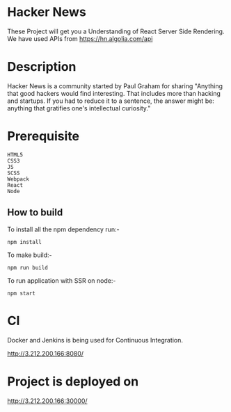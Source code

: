# Hacker News

These Project will get you a Understanding of React Server Side Rendering. We have used APIs from https://hn.algolia.com/api

# Description

Hacker News is a community started by Paul Graham for sharing "Anything that good hackers would find interesting. That includes more than hacking and startups. If you had to reduce it to a sentence, the answer might be: anything that gratifies one's intellectual curiosity."

# Prerequisite

    HTML5
    CSS3
    JS
    SCSS
    Webpack
    React
    Node

## How to build

To install all the npm dependency run:-

    npm install

To make build:-

    npm run build

To run application with SSR on node:-

    npm start

# CI

Docker and Jenkins is being used for Continuous Integration.

http://3.212.200.166:8080/

# Project is deployed on

http://3.212.200.166:30000/
